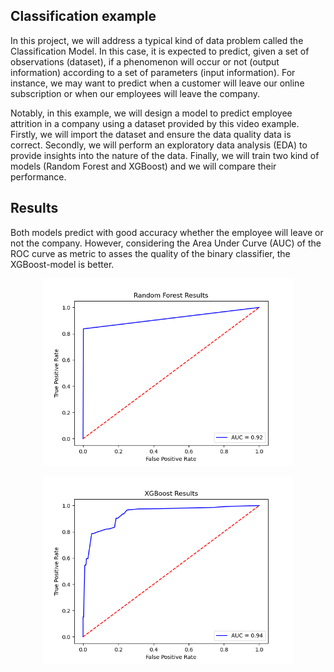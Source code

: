 <!-- PROJECT TITLE -->
## Classification example
In this project, we will address a typical kind of data problem called the Classification Model. In this case, it is expected to predict, given a set of observations (dataset), if a phenomenon will occur or not (output information) according to a set of parameters (input information). For instance, we may want to predict when a customer will leave our online subscription or when our employees will leave the company.

Notably, in this example, we will design a model to predict employee attrition in a company using a dataset provided by this video example. Firstly, we will import the dataset and ensure the data quality data is correct. Secondly, we will perform an exploratory data analysis (EDA) to provide insights into the nature of the data. Finally, we will train two kind of models (Random Forest and XGBoost) and we will compare their performance.



<!-- RESULTS -->
## Results

Both models predict with good accuracy whether the employee will leave or not the company. However, considering the Area Under Curve (AUC) of the ROC curve as metric to asses the quality of the binary classifier, the XGBoost-model is better.

<p align="center">
<img src='./images/RandomForest_ROC.png' width='400'>
</p>

<p align="center">
<img src='./images/XGBoost_ROC.png' width='400'>
</p>

